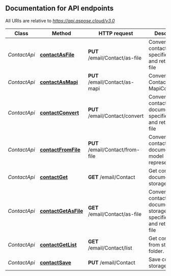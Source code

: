 

## Documentation for API endpoints

All URIs are relative to *https://api.aspose.cloud/v3.0*

Class | Method | HTTP request | Description
------------ | ------------- | ------------- | -------------
*ContactApi* | [**contactAsFile**](ContactApi.md#contactasfile) | **PUT** /email/Contact/as-file | Converts contact model to specified format and returns as file             
*ContactApi* | [**contactAsMapi**](ContactApi.md#contactasmapi) | **PUT** /email/Contact/as-mapi | Converts ContactDto to MapiContactDto.             
*ContactApi* | [**contactConvert**](ContactApi.md#contactconvert) | **PUT** /email/Contact/convert | Converts contact document to specified format and returns as file             
*ContactApi* | [**contactFromFile**](ContactApi.md#contactfromfile) | **PUT** /email/Contact/from-file | Converts contact document to a model representation             
*ContactApi* | [**contactGet**](ContactApi.md#contactget) | **GET** /email/Contact | Get contact document from storage.             
*ContactApi* | [**contactGetAsFile**](ContactApi.md#contactgetasfile) | **GET** /email/Contact/as-file | Converts contact document from storage to specified format and returns as file             
*ContactApi* | [**contactGetList**](ContactApi.md#contactgetlist) | **GET** /email/Contact/list | Get contact list from storage folder.             
*ContactApi* | [**contactSave**](ContactApi.md#contactsave) | **PUT** /email/Contact | Save contact to storage.             


    
